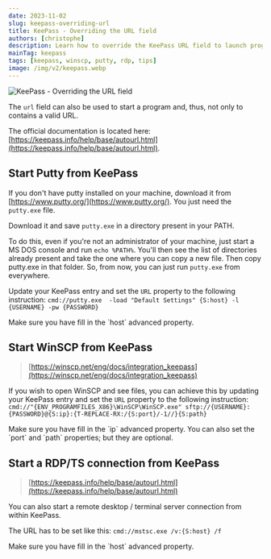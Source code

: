 ```yaml
---
date: 2023-11-02
slug: keepass-overriding-url
title: KeePass - Overriding the URL field
authors: [christophe]
description: Learn how to override the KeePass URL field to launch programs like PuTTY, WinSCP, or a Remote Desktop connection (RDP) directly from your entries.
mainTag: keepass
tags: [keepass, winscp, putty, rdp, tips]
image: /img/v2/keepass.webp
---
```

![KeePass - Overriding the URL field](/img/v2/keepass.webp)

The `url` field can also be used to start a program and, thus, not only to contains a valid URL.

The official documentation is located here: [https://keepass.info/help/base/autourl.html](https://keepass.info/help/base/autourl.html).

<!-- truncate -->

## Start Putty from KeePass

If you don't have putty installed on your machine, download it from [https://www.putty.org/](https://www.putty.org/). You just need the `putty.exe` file.

Download it and save `putty.exe` in a directory present in your PATH.

To do this, even if you're not an administrator of your machine, just start a MS DOS console and run `echo %PATH%`. You'll then see the list of directories already present and take the one where you can copy a new file. Then copy putty.exe in that folder. So, from now, you can just run `putty.exe` from everywhere.

Update your KeePass entry and set the `URL` property to the following instruction: `cmd://putty.exe  -load "Default Settings" {S:host} -l {USERNAME} -pw {PASSWORD}`

<AlertBox variant="caution" title="">
Make sure you have fill in the `host` advanced property.

</AlertBox>

## Start WinSCP from KeePass

> [https://winscp.net/eng/docs/integration_keepass](https://winscp.net/eng/docs/integration_keepass)

If you wish to open WinSCP and see files, you can achieve this by updating  your KeePass entry and set the `URL` property to the following instruction: `cmd://"{ENV_PROGRAMFILES_X86}\WinSCP\WinSCP.exe" sftp://{USERNAME}:{PASSWORD}@{S:ip}:{T-REPLACE-RX:/{S:port}/-1//}{S:path}`

<AlertBox variant="caution" title="">
Make sure you have fill in the `ip` advanced property. You can also set the `port` and `path` properties; but they are optional.

</AlertBox>

## Start a RDP/TS connection from KeePass

> [https://keepass.info/help/base/autourl.html](https://keepass.info/help/base/autourl.html)

You can also start a remote desktop / terminal server connection from within KeePass.

The URL has to be set like this: `cmd://mstsc.exe /v:{S:host} /f`

<AlertBox variant="caution" title="">
Make sure you have fill in the `host` advanced property.

</AlertBox>
